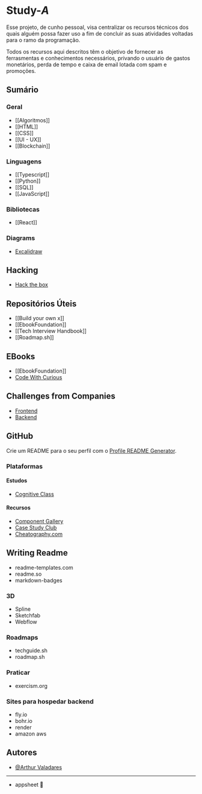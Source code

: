 
# Study-*A*

Esse projeto, de cunho pessoal, visa centralizar os recursos técnicos dos quais alguém possa fazer uso a fim de concluir as suas atividades voltadas para o ramo da programação.

Todos os recursos aqui descritos têm o objetivo de fornecer as ferrasmentas e conhecimentos necessários, privando o usuário de gastos monetários, perda de tempo e caixa de email lotada com spam e promoções.
## Sumário

### Geral
- [[Algoritmos]]
- [[HTML]]
- [[CSS]]
- [[UI - UX]]
- [[Blockchain]]
### Linguagens
- [[Typescript]]
- [[Python]]
- [[SQL]]
- [[JavaScript]]

### Bibliotecas
- [[React]]
### Diagrams
- [Excalidraw](https://excalidraw.com)
## Hacking
- [Hack the box](https://www.hackthebox.com)
## Repositórios Úteis
- [[Build your own x]]
- [[EbookFoundation]]
- [[Tech Interview Handbook]]
- [[Roadmap.sh]]

## EBooks
- [[EbookFoundation]]
- [Code With Curious](https://codewithcurious.com/our-ebooks/)

## Challenges from Companies
- [Frontend](https://github.com/felipefialho/frontend-challenges)
- [Backend](https://github.com/CollabCodeTech/backend-challenges)

## GitHub
Crie um README para o seu perfil com o [Profile README Generator](https://profile-readme-generator.com).

### Plataformas 
#### Estudos
- [Cognitive Class](https://cognitiveclass.ai/courses)
#### Recursos
- [Component Gallery](https://component.gallery)
- [Case Study Club](https://www.casestudy.club)
- [Cheatography.com](https://cheatography.com/programming/)
## Writing Readme
- readme-templates.com
- readme.so
- markdown-badges
### 3D
- Spline
- Sketchfab
- Webflow

### Roadmaps
- techguide.sh
- roadmap.sh

### Praticar
- exercism.org

### Sites para hospedar backend

- fly.io
- bohr.io
- render
- amazon aws

## Autores

- [@Arthur Valadares](https://www.github.com/ArthurValada)


---
- appsheet

